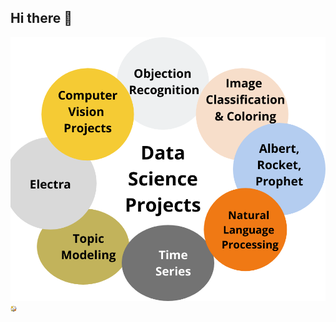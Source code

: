 ## Hi there 👋
![Banner Image](https://github.com/Baybordi/Baybordi/blob/main/Featured-Images-8.png?raw=true)
<img src="https://github.com/Baybordi/Baybordi/blob/main/Featured-Images-8.png?raw=true" alt="Banner Image" width="10" height="10"/>




<!--
**Baybordi/Baybordi** is a ✨ _special_ ✨ repository because its `README.md` (this file) appears on your GitHub profile.

Here are some ideas to get you started:

- 🔭 I’m currently working on ...
- 🌱 I’m currently learning ...
- 👯 I’m looking to collaborate on ...
- 🤔 I’m looking for help with ...
- 💬 Ask me about ...
- 📫 How to reach me: ...
- 😄 Pronouns: ...
- ⚡ Fun fact: ...
-->
